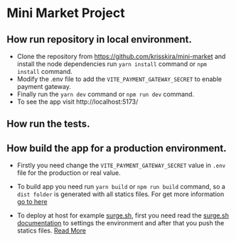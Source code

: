 # Mini Market Project
## How run repository in local environment.
- Clone the repository from https://github.com/krisskira/mini-market and install the node dependencies run `yarn install` command or `npm install` command.
- Modify the .env file to add the `VITE_PAYMENT_GATEWAY_SECRET` to enable payment gateway.
- Finally run the `yarn dev` command or `npm run dev` command.
- To see the app visit http://localhost:5173/ 

## How run the tests.

## How build the app for a production environment.

- Firstly  you need change the `VITE_PAYMENT_GATEWAY_SECRET` value in `.env` file for the production or real value.

- To build app you need run `yarn build` or `npm run build` command, so a `dist folder` is generated with all statics files. For get more information [go to here](https://es.vitejs.dev/guide/build.html)

- To deploy at host for example [surge.sh](https://surge.sh/), first you need read the [surge.sh documentation](https://surge.sh/help/) to settings the environment and after that you push the statics files. [Read More](https://es.vitejs.dev/guide/static-deploy.html#surge)

